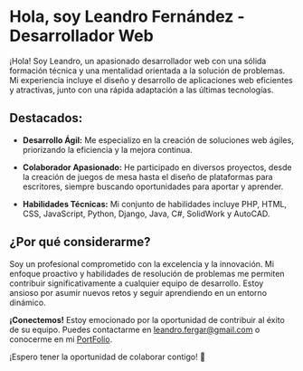 # Hola, soy Leandro Fernández - Desarrollador Web

¡Hola! Soy Leandro, un apasionado desarrollador web con una sólida formación técnica y una mentalidad orientada a la solución de problemas. Mi experiencia incluye el diseño y desarrollo de aplicaciones web eficientes y atractivas, junto con una rápida adaptación a las últimas tecnologías.

## Destacados:

- **Desarrollo Ágil:** Me especializo en la creación de soluciones web ágiles, priorizando la eficiencia y la mejora continua.

- **Colaborador Apasionado:** He participado en diversos proyectos, desde la creación de juegos de mesa hasta el diseño de plataformas para escritores, siempre buscando oportunidades para aportar y aprender.

- **Habilidades Técnicas:** Mi conjunto de habilidades incluye PHP, HTML, CSS, JavaScript, Python, Django, Java, C#, SolidWork y AutoCAD.

## ¿Por qué considerarme?

Soy un profesional comprometido con la excelencia y la innovación. Mi enfoque proactivo y habilidades de resolución de problemas me permiten contribuir significativamente a cualquier equipo de desarrollo. Estoy ansioso por asumir nuevos retos y seguir aprendiendo en un entorno dinámico.

**¡Conectemos!** Estoy emocionado por la oportunidad de contribuir al éxito de su equipo. Puedes contactarme en [leandro.fergar@gmail.com](mailto:leandro.fergar@gmail.com) o conocerme en mi [PortFolio](https://www.leandrofg.com).

¡Espero tener la oportunidad de colaborar contigo! 🚀

